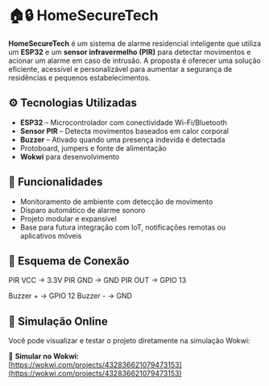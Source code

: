 # 🏠🔒 HomeSecureTech

**HomeSecureTech** é um sistema de alarme residencial inteligente que utiliza um **ESP32** e um **sensor infravermelho (PIR)** para detectar movimentos e acionar um alarme em caso de intrusão. A proposta é oferecer uma solução eficiente, acessível e personalizável para aumentar a segurança de residências e pequenos estabelecimentos.

## ⚙️ Tecnologias Utilizadas

- **ESP32** – Microcontrolador com conectividade Wi-Fi/Bluetooth
- **Sensor PIR** – Detecta movimentos baseados em calor corporal
- **Buzzer** – Ativado quando uma presença indevida é detectada
- Protoboard, jumpers e fonte de alimentação
- **Wokwi** para desenvolvimento

## 🚨 Funcionalidades

- Monitoramento de ambiente com detecção de movimento
- Disparo automático de alarme sonoro
- Projeto modular e expansível
- Base para futura integração com IoT, notificações remotas ou aplicativos móveis

## 🔌 Esquema de Conexão

PIR VCC -> 3.3V
PIR GND -> GND
PIR OUT -> GPIO 13

Buzzer + -> GPIO 12
Buzzer - -> GND

## 🧪 Simulação Online

Você pode visualizar e testar o projeto diretamente na simulação Wokwi:

🔗 **Simular no Wokwi:**  
[https://wokwi.com/projects/432836621079473153](https://wokwi.com/projects/432836621079473153)
